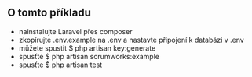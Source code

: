 ## O tomto příkladu

- nainstalujte Laravel přes composer
- zkopírujte .env.example na .env a nastavte připojení k databázi v .env
- můžete spustit $ php artisan key:generate
- spusťte $ php artisan scrumworks:example
- spusťte $ php artisan test
